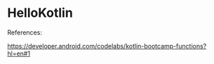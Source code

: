 # HelloKotlin

References:

https://developer.android.com/codelabs/kotlin-bootcamp-functions?hl=en#1
